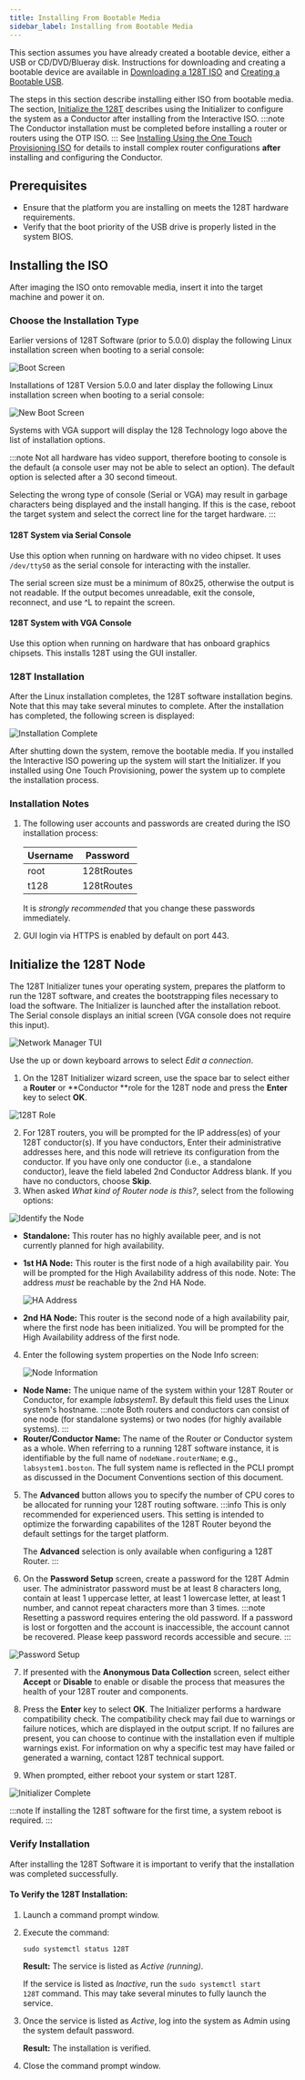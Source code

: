 ```yaml
---
title: Installing From Bootable Media
sidebar_label: Installing from Bootable Media
---
```


This section assumes you have already created a bootable device, either a USB or CD/DVD/Blueray disk. Instructions for downloading and creating a bootable device are available in [Downloading a 128T ISO](intro_downloading_iso.md) and [Creating a Bootable USB](intro_creating_bootable_usb.md).

The steps in this section describe installing either ISO from bootable media. The section, [Initialize the 128T](#initialize-the-128t-node) describes using the Initializer to configure the system as a Conductor after installing from the Interactive ISO. 
:::note
The Conductor installation must be completed before installing a router or routers using the OTP ISO.
:::
See [Installing Using the One Touch Provisioning ISO](intro_otp_iso_install.mdx) for details to install complex router configurations **after** installing and configuring the Conductor. 

## Prerequisites

- Ensure that the platform you are installing on meets the 128T hardware requirements.
- Verify that the boot priority of the USB drive is properly listed in the system BIOS.

## Installing the ISO

After imaging the ISO onto removable media, insert it into the target machine and power it on.

### Choose the Installation Type

Earlier versions of 128T Software (prior to 5.0.0) display the following Linux installation screen when booting to a serial console:

![Boot Screen](/img/intro_install_LegacyInstall.png)

Installations of 128T Version 5.0.0 and later display the following Linux installation screen when booting to a serial console:

![New Boot Screen](/img/intro_install_OTPInstall_1.png)

Systems with VGA support will display the 128 Technology logo above the list of installation options. 

:::note
Not all hardware has video support, therefore booting to console is the default (a console user may not be able to select an option). The default option is selected after a 30 second timeout.

Selecting the wrong type of console (Serial or VGA) may result in garbage characters being displayed and the install hanging. If this is the case, reboot the target system and select the correct line for the target hardware.
::: 

#### 128T System via Serial Console

Use this option when running on hardware with no video chipset. It uses `/dev/ttyS0` as the serial console for interacting with the installer. 

The serial screen size must be a minimum of 80x25, otherwise the output is not readable. If the output becomes unreadable, exit the console, reconnect, and use ^L to repaint the screen. 

#### 128T System with VGA Console

Use this option when running on hardware that has onboard graphics chipsets. This installs 128T using the GUI installer.

### 128T Installation

After the Linux installation completes, the 128T software installation begins. Note that this may take several minutes to complete. After the installation has completed, the following screen is displayed:

![Installation Complete](/img/intro_installation_bootable_media_install_complete.png)

After shutting down the system, remove the bootable media. 
If you installed the Interactive ISO powering up the system will start the Initializer. 
If you installed using One Touch Provisioning, power the system up to complete the installation process. 

### Installation Notes

1. The following user accounts and passwords are created during the ISO installation process:

   | Username | Password   |
   | -------- | ---------- |
   | root     | 128tRoutes |
   | t128     | 128tRoutes |

   It is *strongly recommended* that you change these passwords immediately.

2. GUI login via HTTPS is enabled by default on port 443.

## Initialize the 128T Node

The 128T Initializer tunes your operating system, prepares the platform to run the 128T software, and creates the bootstrapping files necessary to load the software. The Initializer is launched after the installation reboot. The Serial console displays an initial screen (VGA console does not require this input).

![Network Manager TUI](/img/Initializer_Serial1.png)

Use the up or down keyboard arrows to select *Edit a connection*.

1. On the 128T Initializer wizard screen, use the space bar to select either a **Router** or **Conductor **role for the 128T node and press the **Enter** key to select **OK**.

  ![128T Role](/img/initializer_Serial2.png)

2. For 128T routers, you will be prompted for the IP address(es) of your 128T conductor(s). If you have conductors, Enter their administrative addresses here, and this node will retrieve its configuration from the conductor. If you have only one conductor (i.e., a standalone conductor), leave the field labeled 2nd Conductor Address blank. If you have no conductors, choose **Skip**.
3. When asked _What kind of Router node is this?_, select from the following options:

  ![Identify the Node](/img/initializer_Serial3.png)

- **Standalone:** This router has no highly available peer, and is not currently planned for high availability.
- **1st HA Node:** This router is the first node of a high availability pair. You will be prompted for the High Availability address of this node. Note: The address _must_ be reachable by the 2nd HA Node.

  ![HA Address](/img/initializer_Serial4.png)

- **2nd HA Node:** This router is the second node of a high availability pair, where the first node has been initialized. You will be prompted for the High Availability address of the first node.

4. Enter the following system properties on the Node Info screen:

   ![Node Information](/img/initializer_Serial5.png)

- **Node Name:** The unique name of the system within your 128T Router or Conductor, for example _labsystem1_. By default this field uses the Linux system's hostname.
  :::note
  Both routers and conductors can consist of one node (for standalone systems) or two nodes (for highly available systems).
  :::
- **Router/Conductor Name:** The name of the Router or Conductor system as a whole. When referring to a running 128T software instance, it is identifiable by the full name of `nodeName.routerName`; e.g., `labsystem1.boston`. The full system name is reflected in the PCLI prompt as discussed in the Document Conventions section of this document.

5. The **Advanced** button allows you to specify the number of CPU cores to be allocated for running your 128T routing software.
   :::info
   This is only recommended for experienced users. This setting is intended to optimize the forwarding capabilites of the 128T Router beyond the default settings for the target platform.
   
   The **Advanced** selection is only available when configuring a 128T Router. 
   :::

6. On the **Password Setup** screen, create a password for the 128T Admin user. The administrator password must be at least 8 characters long, contain at least 1 uppercase letter, at least 1 lowercase letter, at least 1 number, and cannot repeat characters more than 3 times.
  :::note
  Resetting a password requires entering the old password. If a password is lost or forgotten and the account is inaccessible, the account cannot be recovered. Please keep password records accessible and secure. 
  :::

  ![Password Setup](/img/initializer_Serial6.png)

7. If presented with the **Anonymous Data Collection** screen, select either **Accept** or **Disable** to enable or disable the process that measures the health of your 128T router and components.

8. Press the **Enter** key to select **OK**. The Initializer performs a hardware compatibility check. The compatibility check may fail due to warnings or failure notices, which are displayed in the output script. If no failures are present, you can choose to continue with the installation even if multiple warnings exist. For information on why a specific test may have failed or generated a warning, contact 128T technical support.

9. When prompted, either reboot your system or start 128T.

  ![Initializer Complete](/img/intro_install_initializer_complete.png)

  :::note
  If installing the 128T software for the first time, a system reboot is required.
  :::

### Verify Installation

After installing the 128T Software it is important to verify that the installation was completed successfully.

#### To Verify the 128T Installation:

1. Launch a command prompt window.

2. Execute the command:

   ```
   sudo systemctl status 128T
   ```

   **Result:** The service is listed as _Active (running)_.

   If the service is listed as _Inactive_, run the `sudo systemctl start 128T` command. This may take several minutes to fully launch the service.

3. Once the service is listed as _Active_, log into the system as Admin using the system default password.

   **Result:** The installation is verified.

4. Close the command prompt window. 




